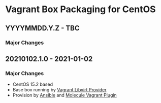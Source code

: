 # Vagrant Box Packaging for CentOS

## YYYYMMDD.Y.Z - TBC

### Major Changes

## 20210102.1.0 - 2021-01-02

### Major Changes

  - CentOS 15.2 based
  - Base box running by [Vagrant Libvirt Provider](https://github.com/vagrant-libvirt/vagrant-libvirt)
  - Provision by [Ansible](https://www.ansible.com/) and [Molecule Vagrant Plugin](https://github.com/ansible-community/molecule-vagrant)
